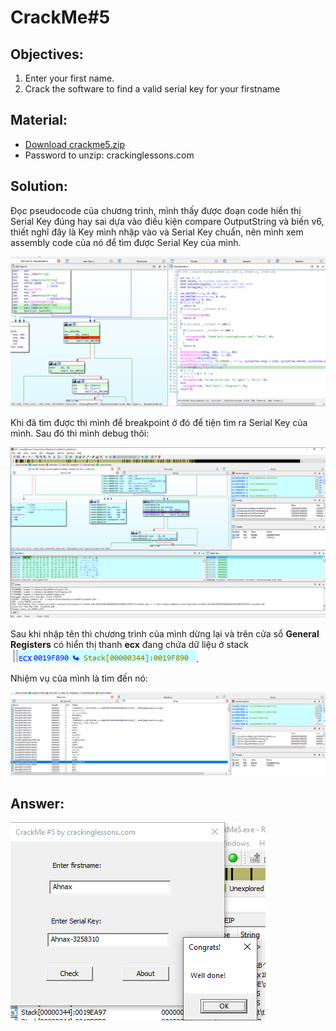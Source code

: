 # CrackMe#5

## Objectives:
1. Enter your first name.
2. Crack the software to find a valid serial key for your firstname

## Material:
- [Download crackme5.zip](https://github.com/paulchin/github-crackmes/blob/master/CrackMe5.zip)
- Password to unzip: crackinglessons.com

## Solution: 
Đọc pseudocode của chương trình, mình thấy được đoạn code hiển thị Serial Key đúng hay sai dựa vào điều kiện compare OutputString và biến v6, thiết nghĩ đây là Key mình nhập vào và Serial Key chuẩn, nên mình xem assembly code của nó để tìm được Serial Key của mình. 

![alt text](image.png)

Khi đã tìm được thì mình để breakpoint ở đó để tiện tìm ra Serial Key của mình. Sau đó thì mình debug thôi:

![alt text](image-1.png)

Sau khi nhập tên thì chương trình của mình dừng lại và trên cửa sổ **General Registers** có hiển thị thanh **ecx** đang chứa dữ liệu ở stack ![alt text](image-2.png). 

Nhiệm vụ của mình là tìm đến nó:

![alt text](image-3.png)

## Answer:

![alt text](image-4.png)